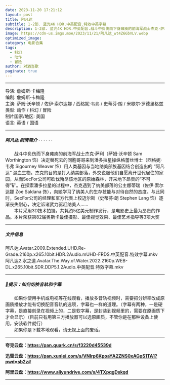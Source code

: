 ```yaml
---
date: 2023-11-20 17:21:12
layout: post
title: 阿凡达
subtitle: 1-2部. 蓝光4K HDR.中英配音.特效中英字幕
description: 1-2部. 蓝光4K HDR.中英配音.战斗中负伤而下身瘫痪的前海军战士杰克·萨利决定替死去的同胞哥哥来到潘多拉星操纵格蕾丝博士用人类基因与当地纳美部族基因结合创造出的 “阿凡达” 混血生物。杰克的目的是打入纳美部落，外交说服他们自愿离开世代居住的家园...
image: https://cdn-us.imgs.moe/2023/11/21/阿凡达_wt4Z6GbVLV.webp
optimized_image: 
category: 电影合集
tags:
  - 科幻
  - 动作
  - 冒险
author: 对酒当歌
paginate: true
---
```



---

导演: 詹姆斯·卡梅隆  
编剧: 詹姆斯·卡梅隆  
主演: 萨姆·沃辛顿 / 佐伊·索尔达娜 / 西格妮·韦弗 / 史蒂芬·朗 / 米歇尔·罗德里格兹  
类型: 动作 / 科幻 / 冒险  
制片国家/地区: 美国  
语言: 英语 / 国语  

---

##### 阿凡达 剧情简介 · · · · · ·

　　战斗中负伤而下身瘫痪的前海军战士杰克·萨利（萨姆·沃辛顿 Sam Worthington 饰）决定替死去的同胞哥哥来到潘多拉星操纵格蕾丝博士（西格妮·韦弗 Sigourney Weaver 饰）用人类基因与当地纳美部族基因结合创造出的 “阿凡达” 混血生物。杰克的目的是打入纳美部落，外交说服他们自愿离开世代居住的家园，从而SecFor公司可砍伐殆尽该地区的原始森林，开采地下昂贵的“不可得”矿。在探索潘多拉星的过程中，杰克遇到了纳美部落的公主娜蒂瑞（佐伊·索尔达娜 Zoe Saldana 饰），向她学习了纳美人的生存技能与对待自然的态度。与此同时，SecFor公司的经理和军方代表上校迈尔斯（史蒂芬·朗 Stephen Lang 饰）逐渐丧失耐心，决定诉诸武力驱赶纳美人……  
　　本片采用3D技术拍摄，共耗资5亿美元制作发行，是电影史上最为昂贵的作品。本片荣获第82届奥斯卡最佳摄影、最佳视觉效果、最佳艺术指导等3项大奖

---

##### 文件信息

阿凡达.Avatar.2009.Extended.UHD.Re-Grade.2160p.x265.10bit.HDR.2Audio.mUHD-FRDS.中英配音.特效字幕.mkv  
阿凡达2.水之道.Avatar.The.Way.of.Water.2022.2160p.WEB-DL.x265.10bit.SDR.DDP5.1.2Audio.中英配音.特效字幕.mkv  

---

##### 🔔提示：如何切换音轨和字幕

　　如果你使用手机或电视等在线观看，播放多音轨视频时，需要把分辨率改成原画质播放才能有切换配音音轨的选项，字幕也一样的道理。（字幕有两种，一是硬字幕，是直接刻录在视频上的，二是软字幕，是封装到视频里的，需要在原画质下才会显示）（目前只有用第三方播放器可以选原画质，不管你是在那种设备上使用，安装软件就行）  
　　如果你是下载本地观看，请无视上面的废话。

---

**夸克云盘：<https://pan.quark.cn/s/f3220d45539d>**

**迅雷云盘：<https://pan.xunlei.com/s/VNlrp6KpoaYA2ZNS0xAGpS1TA1?pwd=sb2z#>**

**阿里云盘：<https://www.aliyundrive.com/s/4TXpqgDskqd>**

---
